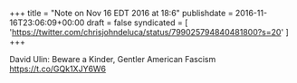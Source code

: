 +++
title = "Note on Nov 16 EDT 2016 at 18:6"
publishdate = 2016-11-16T23:06:09+00:00
draft = false
syndicated = [ 'https://twitter.com/chrisjohndeluca/status/799025794840481800?s=20' ]
+++

David Ulin: Beware a Kinder, Gentler American Fascism https://t.co/GQk1XJY6W6
